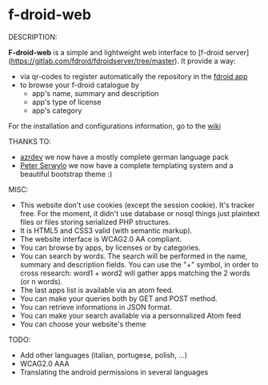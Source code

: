 f-droid-web
===========

DESCRIPTION:

__F-droid-web__ is a simple and lightweight web interface to [f-droid server] (https://gitlab.com/fdroid/fdroidserver/tree/master). It provide a way: 
* via qr-codes to register automatically the repository in the [fdroid app](https://f-droid.org/repository/browse/?fdfilter=f-droid&fdid=org.fdroid.fdroid)
* to browse your f-droid catalogue by
   * app's name, summary and description
   * app's type of license
   * app's category

For the installation and configurations information, go to the [wiki](https://github.com/dervishe-/f-droid-web/wiki)

THANKS TO:

* [azrdev](https://github.com/azrdev) we now have a mostly complete german language pack
* [Peter Serwylo](https://github.com/pserwylo) we now have a complete templating system and a beautiful bootstrap theme :)

MISC:

* This website don't use cookies (except the session cookie). It's tracker free. For the moment, it didn't use database or nosql things just plaintext files or files storing serialized PHP structures.
* It is HTML5 and CSS3 valid (with semantic markup).
* The website interface is WCAG2.0 AA compliant.
* You can browse by apps, by licenses or by categories.
* You can search by words. The search will be performed in the name, summary and description fields. You can use the "+" symbol, in order to cross research:
word1 + word2 will gather apps matching the 2 words (or n words).
* The last apps list is available via an atom feed.
* You can make your queries both by GET and POST method.
* You can retrieve informations in JSON format.
* You can make your search available via a personnalized Atom feed
* You can choose your website's theme

TODO:

* Add other languages (italian, portugese, polish, ...)
* WCAG2.0 AAA
* Translating the android permissions in several languages
